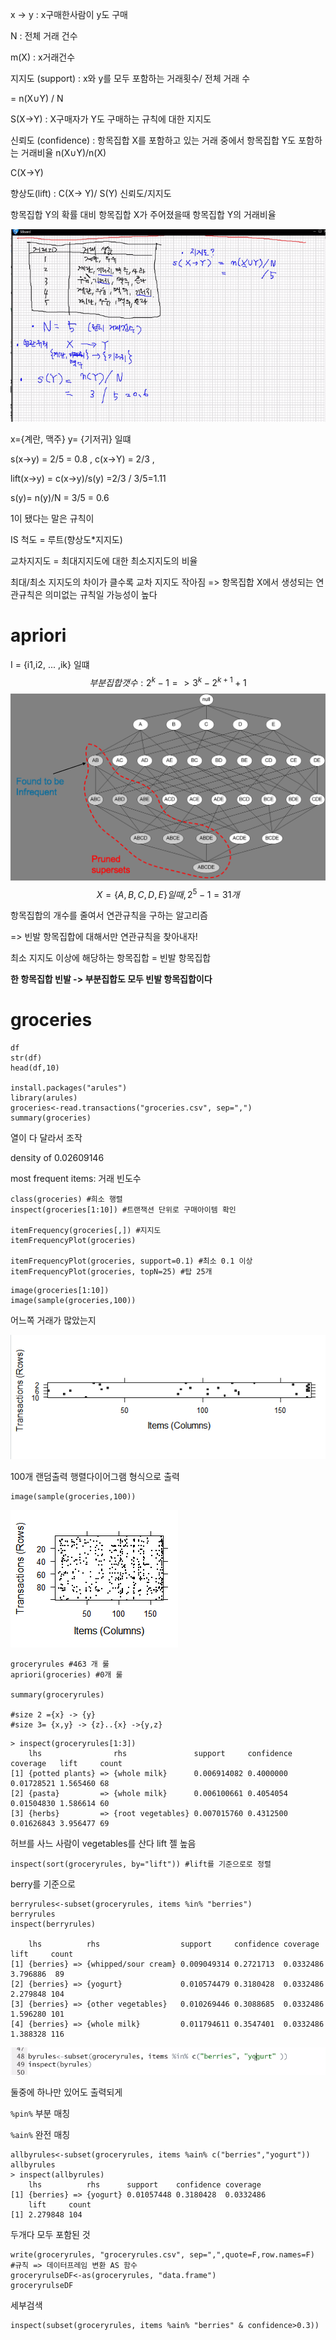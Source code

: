 x -> y : x구매한사람이 y도 구매

N : 전체 거래 건수

m(X) : x거래건수



지지도 (support) : x와 y를 모두 포함하는 거래횟수/ 전체 거래 수

= n(X∪Y) / N

S(X->Y) : X구매자가 Y도 구매하는 규칙에 대한 지지도



신뢰도 (confidence) : 항목집합 X를 포함하고 있는 거래 중에서 항목집합 Y도 포함하는 거래비율   n(X∪Y)/n(X)

C(X->Y)



향상도(lift) :  C(X-> Y)/ S(Y)  신뢰도/지지도

 항목집합 Y의 확률 대비 항목집합 X가 주어졌을때 항목집합 Y의 거래비율

![image-20210315113457984](15day.assets/image-20210315113457984.png)

x={계란, 맥주} y= {기저귀} 일떄

s(x->y) = 2/5 = 0.8 , c(x->Y) = 2/3 ,

 lift(x->y) = c(x->y)/s(y) =2/3 / 3/5=1.11

  s(y)= n(y)/N = 3/5 = 0.6

1이 됐다는 말은 규칙이 



IS 척도 = 루트(향상도*지지도)

교차지지도 = 최대지지도에 대한 최소지지도의 비율

최대/최소 지지도의 차이가 클수록 교차 지지도 작아짐 => 항목집합 X에서 생성되는 연관규칙은 의미없는 규칙일 가능성이 높다



# apriori 

I = {i1,i2, ... ,ik} 일떄
$$
부분집합갯수:  2^k -1 =>  3^k-2^{k+1}+1
$$
![image-20210315133647766](15day.assets/image-20210315133647766.png)
$$
X = \{A,B,C,D,E\} 일때,
2^5 -1 =31 개
$$


항목집합의 개수를 줄여서 연관규칙을 구하는 알고리즘

=> 빈발 항목집합에 대해서만 연관규칙을 찾아내자!

최소 지지도 이상에 해당하는 항목집합 = 빈발 항목집합 

**한 항목집합 빈발 -> 부분집합도 모두 빈발 항목집합이다**



# groceries

```df<-read.csv("groceries.csv",header=F)
df
str(df)
head(df,10)

install.packages("arules")
library(arules)
groceries<-read.transactions("groceries.csv", sep=",")
summary(groceries)
```

열이 다 달라서 조작

density of 0.02609146  

most frequent items: 거래 빈도수

```
class(groceries) #희소 행렬
inspect(groceries[1:10]) #트랜잭션 단위로 구매아이템 확인

itemFrequency(groceries[,]) #지지도 
itemFrequencyPlot(groceries)

itemFrequencyPlot(groceries, support=0.1) #최소 0.1 이상
itemFrequencyPlot(groceries, topN=25) #탑 25개

```



```
image(groceries[1:10])
image(sample(groceries,100))
```

어느쪽 거래가 많았는지 

![image-20210315144635190](15day.assets/image-20210315144635190.png)

100개 랜덤출력 행렬다이어그램 형식으로 출력

```
image(sample(groceries,100))
```

![image-20210315145126907](15day.assets/image-20210315145126907.png)

```groceryrules<-apriori(groceries, list(support=0.006, confidence=0.25, minlen=2))
groceryrules #463 개 룰
apriori(groceries) #0개 룰

summary(groceryrules)

#size 2 ={x} -> {y}
#size 3= {x,y} -> {z}..{x} ->{y,z}
```



```
> inspect(groceryrules[1:3])
    lhs                rhs               support     confidence coverage   lift     count
[1] {potted plants} => {whole milk}      0.006914082 0.4000000  0.01728521 1.565460 68   
[2] {pasta}         => {whole milk}      0.006100661 0.4054054  0.01504830 1.586614 60   
[3] {herbs}         => {root vegetables} 0.007015760 0.4312500  0.01626843 3.956477 69   
```

허브를 사느 사람이 vegetables를 산다 lift 젤 높음

```
inspect(sort(groceryrules, by="lift")) #lift를 기준으로로 정렬
```

berry를 기준으로

```
berryrules<-subset(groceryrules, items %in% "berries")
berryrules
inspect(berryrules)

    lhs          rhs                  support     confidence coverage  lift     count
[1] {berries} => {whipped/sour cream} 0.009049314 0.2721713  0.0332486 3.796886  89  
[2] {berries} => {yogurt}             0.010574479 0.3180428  0.0332486 2.279848 104  
[3] {berries} => {other vegetables}   0.010269446 0.3088685  0.0332486 1.596280 101  
[4] {berries} => {whole milk}         0.011794611 0.3547401  0.0332486 1.388328 116  
```

![image-20210315152419896](15day.assets/image-20210315152419896.png)

둘중에 하나만 있어도 출력되게



`%pin%` 부분 매칭 

`%ain%` 완전 매칭

```
allbyrules<-subset(groceryrules, items %ain% c("berries","yogurt"))
allbyrules
> inspect(allbyrules)
    lhs          rhs      support    confidence coverage 
[1] {berries} => {yogurt} 0.01057448 0.3180428  0.0332486
    lift     count
[1] 2.279848 104
```

두개다 모두 포함된 것

```
write(groceryrules, "groceryrules.csv", sep=",",quote=F,row.names=F)
#규칙 => 데이터프레임 변환 AS 함수
groceryrulseDF<-as(groceryrules, "data.frame")
groceryrulseDF
```



세부검색

```
inspect(subset(groceryrules, items %ain% "berries" & confidence>0.3))
```





